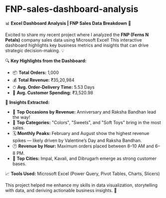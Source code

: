 # FNP-sales-dashboard-analysis


📊 **Excel Dashboard Analysis | FNP Sales Data Breakdown** 🎯

Excited to share my recent project where I analyzed the **FNP (Ferns N Petals)** company sales data using Microsoft Excel! This interactive dashboard highlights key business metrics and insights that can drive strategic decision-making. 💡

🔍 **Key Highlights from the Dashboard:**

* 📦 **Total Orders:** 1,000
* 💰 **Total Revenue:** ₹35,20,984
* ⏱ **Avg. Order-Delivery Time:** 5.53 Days
* 👛 **Avg. Customer Spending:** ₹3,520.98

📌 **Insights Extracted:**

* 🎉 **Top Occasions by Revenue:** Anniversary and Raksha Bandhan lead the way!
* 🍫 **Top Categories:** "Colors", "Sweets", and "Soft Toys" bring in the most sales.
* 🗓️ **Monthly Peaks:** February and August show the highest revenue spikes — likely driven by Valentine’s Day and Raksha Bandhan.
* 🕐 **Revenue by Hour:** Maximum orders placed between 8–10 AM and 6–8 PM.
* 🌆 **Top Cities:** Impal, Kavali, and Dibrugarh emerge as strong customer bases.

📈 **Tools Used:** Microsoft Excel (Power Query, Pivot Tables, Charts, Slicers)

This project helped me enhance my skills in data visualization, storytelling with data, and deriving actionable business insights. 🚀


